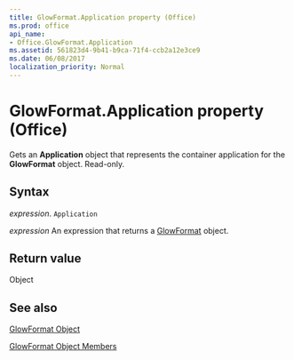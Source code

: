 ```yaml
---
title: GlowFormat.Application property (Office)
ms.prod: office
api_name:
- Office.GlowFormat.Application
ms.assetid: 561823d4-9b41-b9ca-71f4-ccb2a12e3ce9
ms.date: 06/08/2017
localization_priority: Normal
---
```



# GlowFormat.Application property (Office)

Gets an  **Application** object that represents the container application for the **GlowFormat** object. Read-only.


## Syntax

_expression_. `Application`

 _expression_ An expression that returns a [GlowFormat](Office.GlowFormat.md) object.


## Return value

Object


## See also


[GlowFormat Object](Office.GlowFormat.md)



[GlowFormat Object Members](./overview/Library-Reference/glowformat-members-office.md)

